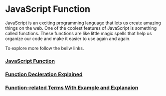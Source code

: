 # JavaScript Function
JavaScript is an exciting programming language that lets us create amazing things on the web. One of the coolest features of JavaScript is something called functions. These functions are like little magic spells that help us organize our code and make it easier to use again and again. 

To explore more follow the bellw links.

### [JavaScript Function](function.md)
### [Function Decleration Explained](function_decleration.md)
### [Function-related Terms With Example and Explanaion](function-terms.md)